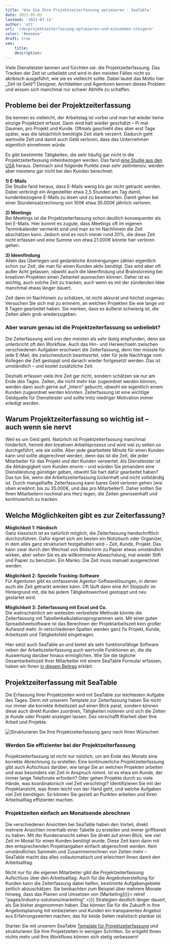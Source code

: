```yaml
---
title: 'Wie Sie Ihre Projektzeiterfassung optimieren - SeaTable'
date: 2021-05-03
lastmod: '2023-07-11'
author: 'ott'
url: '/de/projektzeiterfassung-optimieren-und-einnahmen-steigern'
color: '#eeeeee'
draft: true
seo:
    title:
    description:
---
```


Viele Dienstleister kennen und fürchten sie: die Projektzeiterfassung. Das Tracken der Zeit ist unbeliebt und wird in den meisten Fällen nicht so akribisch ausgeführt, wie sie es vielleicht sollte. Dabei lautet das Motto hier „Zeit ist Geld“! Designer, Architekten und Agenturen kennen dieses Problem und wissen sich manchmal nur schwer Abhilfe zu schaffen.

## Probleme bei der Projektzeiterfassung

Sie kennen es vielleicht, der Arbeitstag ist vorbei und man hat wieder keine einzige Projektzeit erfasst. Dann wird halt wieder geschätzt – Pi mal Daumen, pro Projekt und Kunde. Oftmals geschieht dies aber erst Tage später, was die tatsächlich benötigte Zeit stark verzerrt. Dadurch geht wertvolle Zeit und damit auch Geld verloren, dass das Unternehmen eigentlich einnehmen würde.

Es gibt bestimmte Tätigkeiten, die sehr häufig gar nicht in die Projektzeiterfassung miteinbezogen werden. Das fand [eine Studie aus den USA](https://www.accelo.com/assets/Uploads/Time-is-Money-White-Paper-Accelo.pdf) heraus. Demnach sind folgende Punkte zwar sehr zeitintensiv, werden aber meistens gar nicht bei den Kunden berechnet:

**1) E-Mails**  
Die Studie fand heraus, dass E-Mails wenig bis gar nicht getrackt werden. Dabei verbringt ein Angestellter etwa 2,5 Stunden am Tag damit, kundenbezogene E-Mails zu lesen und zu beantworten. Damit gehen bei einer Stundensatzrechnung von 100€ etwa 35.000€ jährlich verloren.

**2) Meetings**  
Bei Meetings ist die Projektzeiterfassung schon deutlich konsequenter als bei E-Mails. Hier kommt es zugute, dass Meetings oft im eigenen Terminkalender vermerkt sind und man so im Nachhinein die Zeit abschätzen kann. Jedoch sind es noch immer rund 20%, die diese Zeit nicht erfassen und eine Summe von etwa 21.000€ könnte hier verloren gehen.

**3) Ideenfindung**  
Allein das Überlegen und gedankliche Anstrengungen zählen eigentlich schon zur Zeit, die man für einen Kunden aktiv benötigt. Das wird aber oft außer Acht gelassen, obwohl auch die Ideenfindung und Brainstorming bei kreativen Projekten einen Zeitanteil ausmachen können. Daher ist es wichtig, auch solche Zeit zu tracken; auch wenn es mit der zündenden Idee manchmal etwas länger dauert.

Zeit dann im Nachhinein zu schätzen, ist nicht akkurat und höchst ungenau. Versuchen Sie sich mal zu erinnern, an welchen Projekten Sie wie lange vor 6 Tagen gearbeitet haben. Sie merken, dass es äußerst schwierig ist, die Zeiten allein grob wiederzugeben.

### Aber warum genau ist die Projektzeiterfassung so unbeliebt?

Die Zeiterfassung wird von den meisten als sehr lästig empfunden, denn sie unterbricht oft den Workflow. Auch das Hin- und Herwechseln zwischen verschiedenen Aufgaben erschwert die Zeiterfassung, denn hier müsste für jede E-Mail, die zwischendurch beantwortet, oder für jede Nachfrage vom Kollegen die Zeit gestoppt und danach wieder fortgesetzt werden. Das ist umständlich – und kostet zusätzliche Zeit.

Deshalb erfassen viele ihre Zeit gar nicht, sondern schätzen sie nur am Ende des Tages. Zeiten, die nicht mehr klar zugeordnet werden können, werden dann auch gerne auf „Intern“ gebucht, obwohl sie eigentlich einem Kunden zugeordnet werden könnten. Zeiterfassung ist eine wichtige Geldquelle für Dienstleister und sollte trotz niedriger Motivation immer erledigt werden.

## Warum Projektzeiterfassung so wichtig ist – auch wenn sie nervt

Weil es um Geld geht. Natürlich ist Projektzeiterfassung manchmal hinderlich, hemmt den kreativen Arbeitsprozess und wird viel zu selten so durchgeführt, wie sie sollte. Aber jede gearbeitete Minute für einen Kunden kann und sollte abgerechnet werden, denn das ist die Zeit, die jeder Mitarbeiter für das Projekt und den Kunden verwertet. Als Dienstleister ist die Abhängigkeit vom Kunden enorm – und würden Sie jemandem eine Dienstleistung günstiger geben, obwohl Sie hart dafür gearbeitet haben? Das tun Sie, wenn die Arbeitszeiterfassung lückenhaft und nicht vollständig ist. Durch mangelhafte Zeiterfassung kann bares Geld verloren gehen (wie oben erwähnt: bis zu 35.000€, und das pro Mitarbeiter!). Daher sollten Sie Ihren Mitarbeitern nochmal ans Herz legen, die Zeiten gewissenhaft und kontinuierlich zu tracken.

## Welche Möglichkeiten gibt es zur Zeiterfassung?

**Möglichkeit 1: Händisch**  
Ganz klassisch ist es natürlich möglich, die Zeiterfassung handschriftlich durchzuführen. Dafür eignet sich am besten ein Notizbuch oder Organizer, in dem alles ganz strukturiert festgehalten wird – Zeit, Kunde, Projekt. Das kann zwar durch den Wechsel von Bildschirm zu Papier etwas umständlich wirken, aber sehen Sie es als willkommene Abwechslung, mal wieder Stift und Papier zu benutzen. Ein Manko: Die Zeit muss manuell ausgerechnet werden.

**Möglichkeit 2: Spezielle Tracking-Software**  
Für Agenturen gibt es umfassende Agentur-Softwarelösungen, in denen auch die Zeit getrackt werden kann. Oft läuft dann eine Art Stoppuhr im Hintergrund mit, die bei jedem Tätigkeitswechsel gestoppt und neu gestartet wird.

**Möglichkeit 3: Zeiterfassung mit Excel und Co.**  
Die wahrscheinlich am weitesten verbreitete Methode könnte die Zeiterfassung mit Tabellenkalkulationsprogrammen sein. Mit einer guten Spreadsheetsoftware ist das Berechnen der Projektarbeitszeit kein großer Aufwand mehr. In verschiedenen Spalten werden ganz fix Projekt, Kunde, Arbeitszeit und Tätigkeitsfeld eingetragen.

Hier setzt auch SeaTable an und bietet als sehr funktionsfähige Software neben der Arbeitszeiterfassung auch wertvolle Funktionen an, die die Auswertung darüber hinaus ermöglichen. Wie Sie die tägliche Gesamtarbeitszeit Ihrer Mitarbeiter mit einem SeaTable Formular erfassen, haben wir Ihnen [in diesem Beitrag](https://seatable.io/stundenerfassung-mit-seatable/) erklärt.

## Projektzeiterfassung mit SeaTable

Die Erfassung Ihrer Projektzeiten wird mit SeaTable zur leichtesten Aufgabe des Tages. Denn mit unserem Template zur Zeiterfassung haben Sie nicht nur immer die korrekte Arbeitszeit auf einen Blick parat, sondern können diese auch direkt Kunden zuordnen, Tätigkeiten notieren und sich die Zeiten je Kunde oder Projekt anzeigen lassen. Das verschafft Klarheit über Ihre Arbeit und Projekte.

![Strukturieren Sie Ihre Projektzeiterfassung ganz nach Ihren Wünschen](https://seatable.io/wp-content/uploads/2021/04/Daily-1.jpg)

### Werden Sie effizienter bei der Projektzeiterfassung

Projektzeiterfassung ist nicht nur nützlich, um am Ende des Monats eine korrekte Abrechnung zu erstellen. Eine kontinuierliche Projektzeiterfassung gibt auch Aufschluss darüber, wie lange Sie an welchen Projekten arbeiten und was besonders viel Zeit in Anspruch nimmt. Ist es etwa ein Kunde, der immer lange Telefonate erfordert? Oder gehen Projekte durch zu viele Hände, was koordinatorisch viel Zeit verschlingt? Identifizieren Sie mit der Projektansicht, was Ihnen leicht von der Hand geht, und welche Aufgaben viel Zeit benötigen. So können Sie gezielt an Punkten arbeiten und Ihren Arbeitsalltag effizienter machen.

### Projektzeiten einfach am Monatsende abrechnen

Die verschiedenen Ansichten bei SeaTable haben den Vorteil, direkt mehrere Ansichten innerhalb einer Tabelle zu erstellen und immer griffbereit zu haben. Mit der Kundenansicht sehen Sie direkt auf einen Blick, wie viel Zeit im Monat für einen Kunden benötigt wurde. Diese Zeit kann dann mit den entsprechenden Projektangaben einfach abgerechnet werden. Kein umständliches Sammeln und Zusammenrechnen von Zeiten mehr – SeaTable macht das alles vollautomatisch und erleichtert Ihnen damit den Arbeitsalltag.

Nicht nur für die eigenen Mitarbeiter gibt die Projektzeiterfassung Aufschluss über den Arbeitsalltag. Auch für die Angebotserstellung für Kunden kann die Zeiterfassung dabei helfen, bestimmte Aufgabengebiete zeitlich abzuschätzen. Sie beobachten zum Beispiel über mehrere Monate hinweg, dass das Planen und Umsetzen von [Marketing]({{< relref "pages/industry-solutions/marketing" >}}) Strategien deutlich länger dauert, als Sie bisher angenommen haben. Das können Sie für die Zukunft in Ihre Angebotsplanung mit einbeziehen und Kunden ein transparentes Angebot aus Erfahrungswerten machen, das für beide Seiten realistisch planbar ist.

Starten Sie mit unserem SeaTable [Template für Projektzeiterfassung](https://seatable.io/vorlage/ek3ry6ywsjoz-imsenb49g/) und strukturieren Sie Ihre Projektzeiten in wenigen Schritten. So entgeht Ihnen nichts mehr und Ihre Workflows können sich stetig verbessern!
